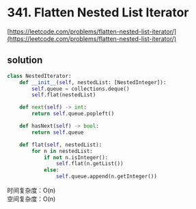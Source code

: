 # 341. Flatten Nested List Iterator

[https://leetcode.com/problems/flatten-nested-list-iterator/](https://leetcode.com/problems/flatten-nested-list-iterator/)

## solution

```python
class NestedIterator:
    def __init__(self, nestedList: [NestedInteger]):
        self.queue = collections.deque()
        self.flat(nestedList)

    def next(self) -> int:
        return self.queue.popleft()

    def hasNext(self) -> bool:
        return self.queue

    def flat(self, nestedList):
        for n in nestedList:
            if not n.isInteger():
                self.flat(n.getList())
            else:
                self.queue.append(n.getInteger())
```

时间复杂度：O(n) <br>
空间复杂度：O(n)
